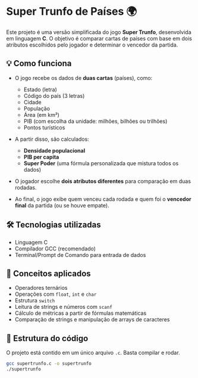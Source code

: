 # Super Trunfo de Países 🌍

Este projeto é uma versão simplificada do jogo **Super Trunfo**, desenvolvida em linguagem **C**. O objetivo é comparar cartas de países com base em dois atributos escolhidos pelo jogador e determinar o vencedor da partida.

## 💡 Como funciona

- O jogo recebe os dados de **duas cartas** (países), como:
  - Estado (letra)
  - Código do país (3 letras)
  - Cidade
  - População
  - Área (em km²)
  - PIB (com escolha da unidade: milhões, bilhões ou trilhões)
  - Pontos turísticos

- A partir disso, são calculados:
  - **Densidade populacional**
  - **PIB per capita**
  - **Super Poder** (uma fórmula personalizada que mistura todos os dados)

- O jogador escolhe **dois atributos diferentes** para comparação em duas rodadas.

- Ao final, o jogo exibe quem venceu cada rodada e quem foi o **vencedor final** da partida (ou se houve empate).

## 🛠️ Tecnologias utilizadas

- Linguagem C
- Compilador GCC (recomendado)
- Terminal/Prompt de Comando para entrada de dados

## 🧠 Conceitos aplicados

- Operadores ternários
- Operações com `float`, `int` e `char`
- Estrutura `switch`
- Leitura de strings e números com `scanf`
- Cálculo de métricas a partir de fórmulas matemáticas
- Comparação de strings e manipulação de arrays de caracteres

## 📂 Estrutura do código

O projeto está contido em um único arquivo `.c`. Basta compilar e rodar.

```bash
gcc supertrunfo.c -o supertrunfo
./supertrunfo
